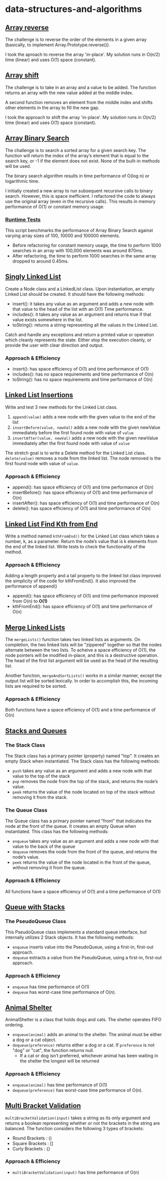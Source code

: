 # data-structures-and-algorithms

## [Array reverse](challenges/arrayReverse/array-reverse.js)

The challenge is to reverse the order of the elements in a given array (basically, to implement Array.Prototype.reverse()).

I took the aproach to reverse the array 'in-place'. My solution runs in O(n/2) time (linear) and uses O(1) space (constant).

## [Array shift](challenges/arrayShift/array-shift.js)

The challenge is to take in an array and a value to be added. The function returns an array with the new value added at the middle index.

A second function removes an element from the middle index and shifts other elements in the array to fill the new gap.

I took the approach to shift the array 'in-place'. My solution runs in O(n/2) time (linear) and uses O(1) space (constant).

## [Array Binary Search](challenges/arrayBinarySearch/array-binary-search.js)

The challenge is to search a sorted array for a given search key. The function will return the index of the array’s element that is equal to the search key, or -1 if the element does not exist. None of the built-in methods will be used. 

The binary search algorithm results in time performance of O(log n) or logarithmic time.

I initially created a new array to run subsequent recursive calls to binary search. However, this is space inefficient. I refactored the code to always use the original array (even in the recursive calls). This results in memory performance of O(1) or constant memory usage.

### [Runtime Tests](index.js)

This script benchmarks the performance of Array Binary Search against varying array sizes of 100, 10000 and 100000 elements.

* Before refactoring for constant memory usage, the time to perform 1000 searches in an array with 100,000 elements was around 870ms. 
* After refactoring, the time to perform 1000 searches in the same array dropped to around 0.45ms. 

## [Singly Linked List](challenges/linkedList/linked-list.js)

Create a Node class and a LinkedList class. Upon instantiation, an empty Linked List should be created. It should have the following methods:
- insert(): it takes any value as an argument and adds a new node with that value to the head of the list with an O(1) Time performance.
- includes(): it takes any value as an argument and returns true if that value exists somewhere in the list.
- toString(): returns a string representing all the values in the Linked List.

Catch and handle any exceptions and return a printed value or operation which cleanly represents the state. Either stop the execution cleanly, or provide the user with clear direction and output.

### Approach & Efficiency

- insert(): has space efficiency of O(1) and time performance of O(1)
- includes(): has no space requirements and time performance of O(n)
- toString(): has no space requirements and time performance of O(n)

## [Linked List Insertions](challenges/linkedList/linked-list.js)

Write and test 3 new methods for the Linked List class. 
1. `append(value)` adds a new node with the given value to the end of the list
1. `insertBefore(value, newVal)` adds a new node with the given newValue immediately before the first found node with value of `value`
1. `insertAfter(value, newVal)` adds a new node with the given newValue immediately after the first found node with value of `value`

The stretch goal is to write a Delete method for the Linked List class. `delete(value)` removes a node from the linked list. The node removed is the first found node with value of `value`.

### Approach & Efficiency

- append(): has space efficiency of O(1) and time performance of O(n)
- insertBefore(): has space efficiency of O(1) and time performance of O(n)
- insertAfter(): has space efficiency of O(1) and time performance of O(n)
- delete(): has space efficiency of O(1) and time performance of O(n)

## [Linked List Find Kth from End](challenges/linkedList/linked-list.js)

Write a method named `kthFromEnd()` for the Linked List class which takes a number, k, as a parameter. Return the node’s value that is k elements from the end of the linked list. Write tests to check the functionality of the method.

### Approach & Efficiency

Adding a length property and a tail property to the linked list class improved the simplicity of the code for kthFromEnd(). It also improved the performance of append()
- append(): has space efficiency of O(1) and time performance improved from O(n) to **O(1)**
- kthFromEnd(): has space efficiency of O(1) and time performance of O(n)

## [Merge Linked Lists](challenges/linkedList/llMerge.js)

The `mergeLists()` function takes two linked lists as arguments. On completion, the two linked lists will be "zippered" together so that the nodes alternate between the two lists. To acheive a space efficiency of O(1), the node pointers will be modified in-place, and this is a destructive operation. The head of the first list argument will be used as the head of the resulting list.

Another function, `mergeAndSortLists()` works in a similar manner, except the output list will be sorted lexically. In order to accomplish this, the incoming lists are required to be sorted.

### Approach & Efficiency

Both functions have a space efficiency of O(1) and a time performance of O(n)

## [Stacks and Queues](challenges/stacksAndQueues/stacks-and-queues.js)

### The Stack Class

The Stack class has a primary pointer (property) named "top". It creates an empty Stack when instantiated. The Stack class has the following methods:
- `push` takes any value as an argument and adds a new node with that value to the top of the stack
- `pop` removes the node from the top of the stack, and returns the node’s value.
- `peek` returns the value of the node located on top of the stack without removing it from the stack.

### The Queue Class

The Queue class has a primary pointer named "front" that indicates the node at the front of the queue. It creates an empty Queue when instantiated. This class has the following methods:
- `enqueue` takes any value as an argument and adds a new node with that value to the back of the queue
- `dequeue` removes the node from the front of the queue, and returns the node’s value.
- `peek` returns the value of the node located in the front of the queue, without removing it from the queue.

### Approach & Efficiency

All functions have a space efficiency of O(1) and a time performance of O(1)

## [Queue with Stacks](challenges/queueWithStacks/queue-with-stacks.js)

### The PseudoQueue Class

This PseudoQueue class implements a standard queue interface, but internally utilizes 2 Stack objects. It has the following methods:
- `enqueue` inserts value into the PseudoQueue, using a first-in, first-out approach.
- `dequeue` extracts a value from the PseudoQueue, using a first-in, first-out approach.

### Approach & Efficiency

- `enqueue` has time performance of O(1)
- `dequeue` has worst-case time performance of O(n).

## [Animal Shelter](challenges/fifoAnimalShelter/fifo-animal-shelter.js)

AnimalShelter is a class that holds dogs and cats. The shelter operates FIFO ordering.
- `enqueue(animal)` adds an animal to the shelter. The animal must be either a dog or a cat object.
- `dequeue(preference)` returns either a dog or a cat. If `preference` is not "dog" or "cat", the function returns null.
  - If a cat or dog isn’t preferred, whichever animal has been waiting in the shelter the longest will be returned

### Approach & Efficiency

- `enqueue(animal)` has time performance of O(1)
- `dequeue(preference)` has worst-case time performance of O(n).

## [Multi Bracket Validation](challenges/multiBracketValidation/multi-bracket-validation)

`multiBracketValidation(input)` takes a string as its only argument and returns a boolean representing whether or not the brackets in the string are balanced. The function considers the following 3 types of brackets:
- Round Brackets : ()
- Square Brackets : []
- Curly Brackets : {}

### Approach & Efficiency

- `multiBracketValidation(input)` has time performance of O(n)
